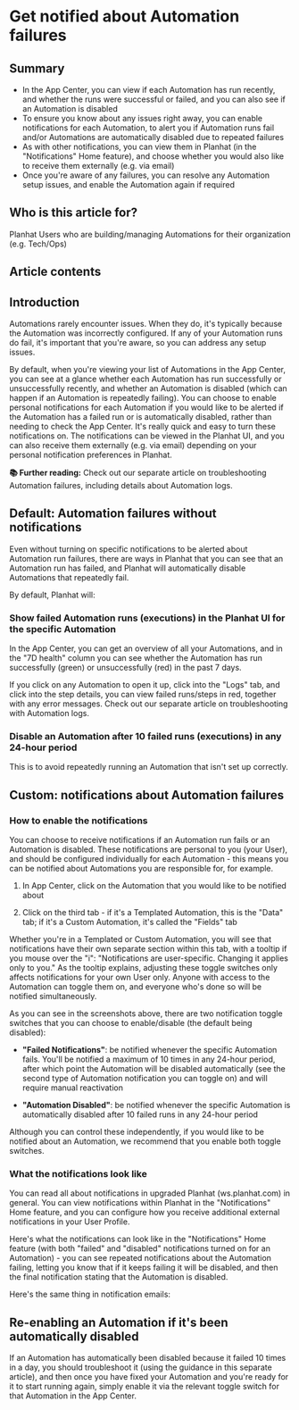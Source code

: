 # Get notified about Automation failures

## Summary

- In the App Center, you can view if each Automation has run recently, and whether the runs were successful or failed, and you can also see if an Automation is disabled
- To ensure you know about any issues right away, you can enable notifications for each Automation, to alert you if Automation runs fail and/or Automations are automatically disabled due to repeated failures
- As with other notifications, you can view them in Planhat (in the "Notifications" Home feature), and choose whether you would also like to receive them externally (e.g. via email)
- Once you're aware of any failures, you can resolve any Automation setup issues, and enable the Automation again if required

## Who is this article for?

Planhat Users who are building/managing Automations for their organization (e.g. Tech/Ops)

## Article contents

## Introduction

Automations rarely encounter issues. When they do, it's typically because the Automation was incorrectly configured. If any of your Automation runs do fail, it's important that you're aware, so you can address any setup issues.

By default, when you're viewing your list of Automations in the App Center, you can see at a glance whether each Automation has run successfully or unsuccessfully recently, and whether an Automation is disabled (which can happen if an Automation is repeatedly failing). You can choose to enable personal notifications for each Automation if you would like to be alerted if the Automation has a failed run or is automatically disabled, rather than needing to check the App Center. It's really quick and easy to turn these notifications on. The notifications can be viewed in the Planhat UI, and you can also receive them externally (e.g. via email) depending on your personal notification preferences in Planhat.

**📚 Further reading:** Check out our separate article on troubleshooting Automation failures, including details about Automation logs.

## Default: Automation failures without notifications

Even without turning on specific notifications to be alerted about Automation run failures, there are ways in Planhat that you can see that an Automation run has failed, and Planhat will automatically disable Automations that repeatedly fail.

By default, Planhat will:

### Show failed Automation runs (executions) in the Planhat UI for the specific Automation

In the App Center, you can get an overview of all your Automations, and in the "7D health" column you can see whether the Automation has run successfully (green) or unsuccessfully (red) in the past 7 days.

If you click on any Automation to open it up, click into the "Logs" tab, and click into the step details, you can view failed runs/steps in red, together with any error messages. Check out our separate article on troubleshooting with Automation logs.

### Disable an Automation after 10 failed runs (executions) in any 24-hour period

This is to avoid repeatedly running an Automation that isn't set up correctly.

## Custom: notifications about Automation failures

### How to enable the notifications

You can choose to receive notifications if an Automation run fails or an Automation is disabled. These notifications are personal to you (your User), and should be configured individually for each Automation - this means you can be notified about Automations you are responsible for, for example.

1. In App Center, click on the Automation that you would like to be notified about

2. Click on the third tab - if it's a Templated Automation, this is the "Data" tab; if it's a Custom Automation, it's called the "Fields" tab

Whether you're in a Templated or Custom Automation, you will see that notifications have their own separate section within this tab, with a tooltip if you mouse over the "i": "Notifications are user-specific. Changing it applies only to you." As the tooltip explains, adjusting these toggle switches only affects notifications for your own User only. Anyone with access to the Automation can toggle them on, and everyone who's done so will be notified simultaneously.

As you can see in the screenshots above, there are two notification toggle switches that you can choose to enable/disable (the default being disabled):

- **"Failed Notifications"**: be notified whenever the specific Automation fails. You'll be notified a maximum of 10 times in any 24-hour period, after which point the Automation will be disabled automatically (see the second type of Automation notification you can toggle on) and will require manual reactivation

- **"Automation Disabled"**: be notified whenever the specific Automation is automatically disabled after 10 failed runs in any 24-hour period

Although you can control these independently, if you would like to be notified about an Automation, we recommend that you enable both toggle switches.

### What the notifications look like

You can read all about notifications in upgraded Planhat (ws.planhat.com) in general. You can view notifications within Planhat in the "Notifications" Home feature, and you can configure how you receive additional external notifications in your User Profile.

Here's what the notifications can look like in the "Notifications" Home feature (with both "failed" and "disabled" notifications turned on for an Automation) - you can see repeated notifications about the Automation failing, letting you know that if it keeps failing it will be disabled, and then the final notification stating that the Automation is disabled.

Here's the same thing in notification emails:

## Re-enabling an Automation if it's been automatically disabled

If an Automation has automatically been disabled because it failed 10 times in a day, you should troubleshoot it (using the guidance in this separate article), and then once you have fixed your Automation and you're ready for it to start running again, simply enable it via the relevant toggle switch for that Automation in the App Center.